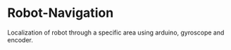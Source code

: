 # Robot-Navigation
Localization of robot through a specific area using arduino, gyroscope and encoder. 
